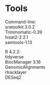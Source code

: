# Tools

Command-line: \
  sratoolkit.3.0.2 \
  Trimmomatic-0.39 \
  hisat2-2.2.1 \
  samtools-1.13


R 4.2.2: \
  tidyverse \
  BiocManager 3.16 \
  GenomicAlignments \
  rtracklayer \
  DESeq2 
